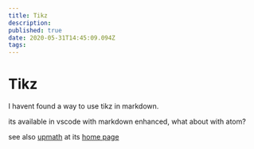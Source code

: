 ```yaml
---
title: Tikz
description: 
published: true
date: 2020-05-31T14:45:09.094Z
tags: 
---
```


# Tikz

I havent found a way to use tikz in markdown.

its available in vscode with markdown enhanced, what about with atom?


see also [upmath](/University/Documentation/Tikz/upmath) at its [home page](https://upmath.me/)